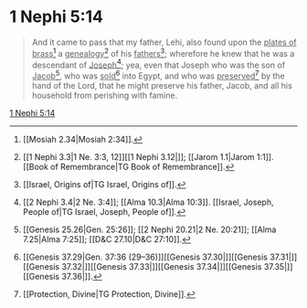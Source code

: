 # 1 Nephi 5:14

> And it came to pass that my father, Lehi, also found upon the <u>plates of brass</u>[^a] a <u>genealogy</u>[^b] of his <u>fathers</u>[^c]; wherefore he knew that he was a descendant of <u>Joseph</u>[^d]; yea, even that Joseph who was the son of <u>Jacob</u>[^e], who was <u>sold</u>[^f] into Egypt, and who was <u>preserved</u>[^g] by the hand of the Lord, that he might preserve his father, Jacob, and all his household from perishing with famine.

[1 Nephi 5:14](https://www.churchofjesuschrist.org/study/scriptures/bofm/1-ne/5?lang=eng&id=p14#p14)


[^a]: [[Mosiah 2.34|Mosiah 2:34]].  
[^b]: [[1 Nephi 3.3|1 Ne. 3:3, 12]][[1 Nephi 3.12|]]; [[Jarom 1.1|Jarom 1:1]]. [[Book of Remembrance|TG Book of Remembrance]].  
[^c]: [[Israel, Origins of|TG Israel, Origins of]].  
[^d]: [[2 Nephi 3.4|2 Ne. 3:4]]; [[Alma 10.3|Alma 10:3]]. [[Israel, Joseph, People of|TG Israel, Joseph, People of]].  
[^e]: [[Genesis 25.26|Gen. 25:26]]; [[2 Nephi 20.21|2 Ne. 20:21]]; [[Alma 7.25|Alma 7:25]]; [[D&C 27.10|D&C 27:10]].  
[^f]: [[Genesis 37.29|Gen. 37:36 (29–36)]][[Genesis 37.30|]][[Genesis 37.31|]][[Genesis 37.32|]][[Genesis 37.33|]][[Genesis 37.34|]][[Genesis 37.35|]][[Genesis 37.36|]].  
[^g]: [[Protection, Divine|TG Protection, Divine]].  

